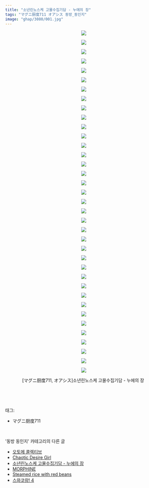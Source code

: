 ```yaml
---
title: "소년린노스케 고물수집기담 - 누에의 장"
tags: "マグニ厨度711 オアシス 동방_동인지"
image: "ghap/3080/001.jpg"
---
```

<div class="article">
<p style="text-align: center; clear: none; float: none;"><img src="{{ site.nasurl }}/ghap/3080/001.jpg"/></p>
<p style="text-align: center; clear: none; float: none;"><img src="{{ site.nasurl }}/ghap/3080/002.jpg"/></p>
<p style="text-align: center; clear: none; float: none;"><img src="{{ site.nasurl }}/ghap/3080/003.jpg"/></p>
<p style="text-align: center; clear: none; float: none;"><img src="{{ site.nasurl }}/ghap/3080/004.jpg"/></p>
<p style="text-align: center; clear: none; float: none;"><img src="{{ site.nasurl }}/ghap/3080/005.jpg"/></p>
<p style="text-align: center; clear: none; float: none;"><img src="{{ site.nasurl }}/ghap/3080/006.jpg"/></p>
<p style="text-align: center; clear: none; float: none;"><img src="{{ site.nasurl }}/ghap/3080/007.jpg"/></p>
<p style="text-align: center; clear: none; float: none;"><img src="{{ site.nasurl }}/ghap/3080/008.jpg"/></p>
<p style="text-align: center; clear: none; float: none;"><img src="{{ site.nasurl }}/ghap/3080/009.jpg"/></p>
<p style="text-align: center; clear: none; float: none;"><img src="{{ site.nasurl }}/ghap/3080/010.jpg"/></p>
<p style="text-align: center; clear: none; float: none;"><img src="{{ site.nasurl }}/ghap/3080/011.jpg"/></p>
<p style="text-align: center; clear: none; float: none;"><img src="{{ site.nasurl }}/ghap/3080/012.jpg"/></p>
<p style="text-align: center; clear: none; float: none;"><img src="{{ site.nasurl }}/ghap/3080/013.jpg"/></p>
<p style="text-align: center; clear: none; float: none;"><img src="{{ site.nasurl }}/ghap/3080/014.jpg"/></p>
<p style="text-align: center; clear: none; float: none;"><img src="{{ site.nasurl }}/ghap/3080/015.jpg"/></p>
<p style="text-align: center; clear: none; float: none;"><img src="{{ site.nasurl }}/ghap/3080/016.jpg"/></p>
<p style="text-align: center; clear: none; float: none;"><img src="{{ site.nasurl }}/ghap/3080/017.jpg"/></p>
<p style="text-align: center; clear: none; float: none;"><img src="{{ site.nasurl }}/ghap/3080/018.jpg"/></p>
<p style="text-align: center; clear: none; float: none;"><img src="{{ site.nasurl }}/ghap/3080/019.jpg"/></p>
<p style="text-align: center; clear: none; float: none;"><img src="{{ site.nasurl }}/ghap/3080/020.jpg"/></p>
<p style="text-align: center; clear: none; float: none;"><img src="{{ site.nasurl }}/ghap/3080/021.jpg"/></p>
<p style="text-align: center; clear: none; float: none;"><img src="{{ site.nasurl }}/ghap/3080/022.jpg"/></p>
<p style="text-align: center; clear: none; float: none;"><img src="{{ site.nasurl }}/ghap/3080/023.jpg"/></p>
<p style="text-align: center; clear: none; float: none;"><img src="{{ site.nasurl }}/ghap/3080/024.jpg"/></p>
<p style="text-align: center; clear: none; float: none;"><img src="{{ site.nasurl }}/ghap/3080/025.jpg"/></p>
<p style="text-align: center; clear: none; float: none;"><img src="{{ site.nasurl }}/ghap/3080/026.jpg"/></p>
<p style="text-align: center; clear: none; float: none;"><img src="{{ site.nasurl }}/ghap/3080/027.jpg"/></p>
<p style="text-align: center; clear: none; float: none;"><img src="{{ site.nasurl }}/ghap/3080/028.jpg"/></p>
<p style="text-align: center; clear: none; float: none;"><img src="{{ site.nasurl }}/ghap/3080/029.jpg"/></p>
<p style="text-align: center; clear: none; float: none;"><img src="{{ site.nasurl }}/ghap/3080/030.jpg"/></p>
<p style="text-align: center; clear: none; float: none;"><img src="{{ site.nasurl }}/ghap/3080/031.jpg"/></p>
<p style="text-align: center; clear: none; float: none;"><img src="{{ site.nasurl }}/ghap/3080/032.jpg"/></p>
<p style="text-align: center; clear: none; float: none;"><img src="{{ site.nasurl }}/ghap/3080/033.jpg"/></p>
<p style="text-align: center; clear: none; float: none;"><img src="{{ site.nasurl }}/ghap/3080/034.jpg"/></p>
<p style="text-align: center; clear: none; float: none;"><img src="{{ site.nasurl }}/ghap/3080/035.jpg"/></p>
<p style="text-align: center; clear: none; float: none;"><img src="{{ site.nasurl }}/ghap/3080/036.jpg"/></p>
<p style="text-align: center; clear: none; float: none;"><img src="{{ site.nasurl }}/ghap/3080/037.jpg"/></p>
<p style="text-align: center; clear: none; float: none;">[マグニ厨度711, オアシス]소년린노스케 고물수집기담 - 누에의 장 </p>
<p><br/></p>
</div><br/>
<div class="tagTrail">
<p>태그: </p>
<ul>
<li>マグニ厨度711</li>
</ul>
</div><br/>
<div class="another">
<p>'동방 동인지' 카테고리의 다른 글</p>
<ul>
<li><a href="/2017-01-06-ghap_3082">오토메 콜렉티브</a></li>
<li><a href="/2017-01-05-ghap_3081">Chaotic Desire Girl</a></li>
<li><a href="/2017-01-05-ghap_3080">소년린노스케 고물수집기담 - 누에의 장</a></li>
<li><a href="/2017-01-05-ghap_3078">MORPHINE</a></li>
<li><a href="/2017-01-05-ghap_3077">Steamed rice with red beans</a></li>
<li><a href="/2017-01-05-ghap_3076">스와코랑! 4</a></li>
</ul>
</div><br/>
<div class="cb_module cb_fluid">
<div class="cb_wrt cb_profile">
</div><!-- commentList close -->
</div><br/>
